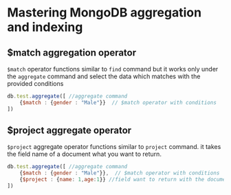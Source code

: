 # Mastering MongoDB aggregation and indexing


## $match aggregation operator

`$match` operator functions similar to `find` command but it works only under the `aggregate` command and select the data which matches with the provided conditions

```javascript
db.test.aggregate([ //aggregate command
    {$match : {gender : "Male"}}  // $match operator with conditions
])
```


## $project aggregate operator

`$project` aggregate operator functions similar to `project` command. it takes the field name of a document what you want to return.


```javascript
db.test.aggregate([ //aggregate command
    {$match : {gender : "Male"}},  // $match operator with conditions
    {$project : {name: 1,age:1}} //field want to return with the document
])
```